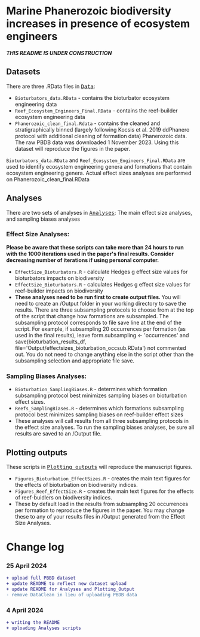# Marine Phanerozoic biodiversity increases in presence of ecosystem engineers

<i><b> THIS README IS UNDER CONSTRUCTION </i></b>

## Datasets
There are three .RData files in <kbd>[Data](https://github.com/atcribb/Ecosystem-Engineers-Biodiversity/tree/main/Data)</kbd>:
* ``Bioturbators_data.RData`` - contains the bioturbator ecosystem engineering data
* ``Reef_Ecosystem_Engineers_Final.RData`` - contains the reef-builder ecosystem engineering data
* ``Phanerozoic_clean_final.Rdata`` - contains the cleaned and stratigraphically binned (largely following Kocsis et al. 2019 ddPhanero protocol with additional cleaning of formation data) Phanerozoic data. The raw PBDB data was downloaded 1 November 2023. Using this dataset will reproduce the figures in the paper. 

 ``Bioturbators_data.RData`` and ``Reef_Ecosystem_Engineers_Final.RData`` are used to identify ecosystem engineering genera and formations that contain ecosystem engineering genera. Actual effect sizes analyses are performed on Phanerozoic_clean_final.RData 

## Analyses
There are two sets of analyses in <kbd>[Analyses](https://github.com/atcribb/Ecosystem-Engineers-Biodiversity/tree/main/Analyses)</kbd>: The main effect size analyses, and sampling biases analyses 

### Effect Size Analyses: 
<b> Please be aware that these scripts can take more than 24 hours to run with the 1000 iterations used in the paper's final results. Consider decreasing number of iterations if using personal computer. </b>

* ``EffectSize_Bioturbators.R`` - calculate Hedges g effect size values for bioturbators impacts on biodiversity
* ``EffectSize_Bioturbators.R`` - calculates Hedges g effect size values for reef-builder impacts on biodiversity
* <b> These analyses need to be run first to create output files. </b> You will need to create an /Output folder in your working directory to save the results. There are three subsampling protocols to choose from at the top of the script that change how formations are subsampled. The subsampling protocol corresponds to file save line at the end of the script. For example, if subsampling 20 occurrences per formation (as used in the final results), leave form.subsampling <- 'occurrences' and save(bioturbation_results_df, file='Output/effectsizes_bioturbation_occsub.RData') not commented out. You do not need to change anything else in the script other than the subsampling selection and appropriate file save. 

### Sampling Biases Analyses:
* ``Bioturbation_SamplingBiases.R`` - determines which formation subsampling protocol best minimizes sampling biases on bioturbation effect sizes.
* ``Reefs_SamplingBiases.R`` - determines which formations subsampling protocol best minimizes sampling biases on reef-builder effect sizes 
* These analyses will call results from all three subsampling protocols in the effect size analyses. To run the sampling biases analyses, be sure all results are saved to an /Output file.

## Plotting outputs 
These scripts in <kbd>[Plotting outputs](https://github.com/atcribb/Ecosystem-Engineers-Biodiversity/tree/main/Plotting_Output)</kbd> will reproduce the manuscript figures.

* ``Figures_Bioturbation_EffectSizes.R`` - creates the main text figures for the effects of bioturbation on biodiversity indices.
* ``Figures_Reef_EffectSize.R`` - creates the main text figures for the effects of reef-buidlers on biodiversity indices.
* These by default load in the results from subsampling 20 occurrences per formation to reproduce the figures in the paper. You may change these to any of your results files in /Output generated from the Effect Size Analyses.

# Change log
### 25 April 2024
```diff
+ upload full PBBD dataset
+ update README to reflect new dataset upload
+ update README for Analyses and Plotting_Output
- remove DataClean in lieu of uploading PBDB data
```

### 4 April 2024
```diff
+ writing the README
+ uploading Analyses scripts
```

